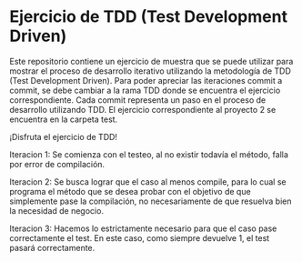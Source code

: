 # Ejercicio de TDD (Test Development Driven)
Este repositorio contiene un ejercicio de muestra que se puede utilizar para mostrar el proceso de desarrollo iterativo utilizando la metodología de TDD (Test Development Driven).
Para poder apreciar las iteraciones commit a commit, se debe cambiar a la rama TDD donde se encuentra el ejercicio correspondiente.
Cada commit representa un paso en el proceso de desarrollo utilizando TDD.
El ejercicio correspondiente al proyecto 2 se encuentra en la carpeta test.

¡Disfruta el ejercicio de TDD! 

Iteracion 1: Se comienza con el testeo, al no existir todavía el método, falla por error de compilación.

Iteracion 2: Se busca lograr que el caso al menos compile, para lo cual se programa el método que se desea probar con el objetivo de que simplemente pase la compilación, no necesariamente de que resuelva bien la necesidad de negocio.

Iteracion 3: Hacemos lo estrictamente necesario para que el caso pase correctamente el test. En este caso, como siempre devuelve 1, el test pasará correctamente.